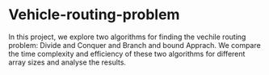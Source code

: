 # Vehicle-routing-problem
 In this project, we explore two algorithms for finding the  vechile routing problem: Divide and Conquer and Branch and bound  Apprach. We compare the time complexity and efficiency of these two  algorithms for different array sizes and analyse the results.
